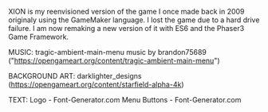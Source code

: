 XION is my reenvisioned version of the game I once made back in 2009 originaly using the GameMaker language. I lost the game due to a hard drive failure. I am now remaking a new version of it with ES6 and the Phaser3 Game Framework.


MUSIC:
tragic-ambient-main-menu music by brandon75689
("https://opengameart.org/content/tragic-ambient-main-menu")

BACKGROUND ART:
darklighter_designs 
(https://opengameart.org/content/starfield-alpha-4k)

TEXT:
Logo - Font-Generator.com
Menu Buttons - Font-Generator.com